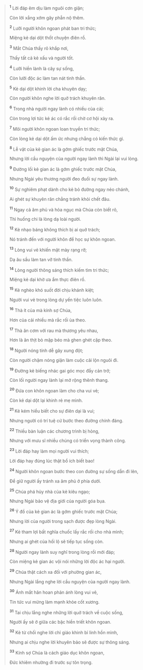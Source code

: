 > <sup><b>1</b></sup> Lời đáp êm dịu làm nguôi cơn giận;
> 
> Còn lời xẳng xớm gây phẫn nộ thêm.
> 
> <sup><b>2</b></sup> Lưỡi người khôn ngoan phát ban tri thức;
> 
> Miệng kẻ dại dột thốt chuyện điên rồ.
>
> <sup><b>3</b></sup> Mắt Chúa thấy rõ khắp nơi,
> 
> Thấy tất cả kẻ xấu và người tốt.
> 
> <sup><b>4</b></sup> Lưỡi hiền lành là cây sự sống,
> 
> Còn lưỡi độc ác làm tan nát tinh thần.
> 
> <sup><b>5</b></sup> Kẻ dại dột khinh lời cha khuyên dạy;
> 
> Còn người khôn nghe lời quở trách khuyên răn.
> 
> <sup><b>6</b></sup> Trong nhà người ngay lành có nhiều của cải;
> 
> Còn trong lợi tức kẻ ác có rắc rối chờ cơ hội xảy ra.
> 
> <sup><b>7</b></sup> Môi người khôn ngoan loan truyền tri thức;
> 
> Còn lòng kẻ dại dột ấm ức nhưng chẳng có kiến thức gì.
> 
> <sup><b>8</b></sup> Lễ vật của kẻ gian ác là gớm ghiếc trước mặt Chúa,
> 
> Nhưng lời cầu nguyện của người ngay lành thì Ngài lại vui lòng.
> 
> <sup><b>9</b></sup> Ðường lối kẻ gian ác là gớm ghiếc trước mặt Chúa,
> 
> Nhưng Ngài yêu thương người đeo đuổi sự ngay lành.
> 
> <sup><b>10</b></sup> Sự nghiêm phạt dành cho kẻ bỏ đường ngay nẻo chánh,
> 
> Ai ghét sự khuyên răn chẳng tránh khỏi chết đâu.
>
> <sup><b>11</b></sup> Ngay cả âm phủ và hỏa ngục mà Chúa còn biết rõ,
> 
> Thì huống chi là lòng dạ loài người.
> 
> <sup><b>12</b></sup> Kẻ nhạo báng không thích bị ai quở trách;
> 
> Nó tránh đến với người khôn để học sự khôn ngoan.
>
> <sup><b>13</b></sup> Lòng vui vẻ khiến mặt mày rạng rỡ;
> 
> Dạ âu sầu làm tan vỡ tinh thần.
> 
> <sup><b>14</b></sup> Lòng người thông sáng thích kiếm tìm tri thức;
> 
> Miệng kẻ dại khờ ưa ẩm thực điên rồ.
> 
> <sup><b>15</b></sup> Kẻ nghèo khó suốt đời chịu khánh kiệt;
> 
> Người vui vẻ trong lòng dự yến tiệc luôn luôn.
>
> <sup><b>16</b></sup> Thà ít của mà kính sợ Chúa,
> 
> Hơn của cải nhiều mà rắc rối ùa theo.
> 
> <sup><b>17</b></sup> Thà ăn cơm với rau mà thương yêu nhau,
> 
> Hơn là ăn thịt bò mập béo mà ghen ghét cặp theo.
> 
> <sup><b>18</b></sup> Người nóng tính dễ gây xung đột;
> 
> Còn người chậm nóng giận làm cuộc cãi lộn nguôi đi.
> 
> <sup><b>19</b></sup> Đường kẻ biếng nhác gai góc mọc đầy cản trở;
> 
> Còn lối người ngay lành lại mở rộng thênh thang.
> 
> <sup><b>20</b></sup> Ðứa con khôn ngoan làm cho cha vui vẻ;
> 
> Còn kẻ dại dột lại khinh rẻ mẹ mình.
> 
> <sup><b>21</b></sup> Kẻ kém hiểu biết cho sự điên dại là vui;
> 
> Nhưng người có trí tuệ cứ bước theo đường chính đáng.
>
> <sup><b>22</b></sup> Thiếu bàn luận các chương trình bị hỏng,
> 
> Nhưng với mưu sĩ nhiều chúng có triển vọng thành công.
> 
> <sup><b>23</b></sup> Lời đáp hay làm mọi người vui thích;
> 
> Lời đáp hay đúng lúc thật bổ ích biết bao!
> 
> <sup><b>24</b></sup> Người khôn ngoan bước theo con đường sự sống dẫn đi lên,
> 
> Ðể giữ người ấy tránh xa âm phủ ở phía dưới.
> 
> <sup><b>25</b></sup> Chúa phá hủy nhà của kẻ kiêu ngạo;
> 
> Nhưng Ngài bảo vệ địa giới của người góa bụa.
> 
> <sup><b>26</b></sup> Ý đồ của kẻ gian ác là gớm ghiếc trước mặt Chúa;
> 
> Nhưng lời của người trong sạch được đẹp lòng Ngài.
> 
> <sup><b>27</b></sup> Kẻ tham lợi bất nghĩa chuốc lấy rắc rối cho nhà mình;
> 
> Nhưng ai ghét của hối lộ sẽ tiếp tục sống còn.
> 
> <sup><b>28</b></sup> Người ngay lành suy nghĩ trong lòng rồi mới đáp;
> 
> Còn miệng kẻ gian ác vội nói những lời độc ác hại người.
> 
> <sup><b>29</b></sup> Chúa thật cách xa đối với phường gian ác,
> 
> Nhưng Ngài lắng nghe lời cầu nguyện của người ngay lành.
> 
> <sup><b>30</b></sup> Ánh mắt hân hoan phản ánh lòng vui vẻ,
> 
> Tin tức vui mừng làm mạnh khỏe cốt xương.
> 
> <sup><b>31</b></sup> Tai chịu lắng nghe những lời quở trách về cuộc sống,
> 
> Người ấy sẽ ở giữa các bậc hiền triết khôn ngoan.
> 
> <sup><b>32</b></sup> Kẻ từ chối nghe lời chỉ giáo khinh bỉ linh hồn mình,
> 
> Nhưng ai chịu nghe lời khuyên bảo sẽ được sự thông sáng.
> 
> <sup><b>33</b></sup> Kính sợ Chúa là cách giáo dục khôn ngoan,
> 
> Ðức khiêm nhường đi trước sự tôn trọng.